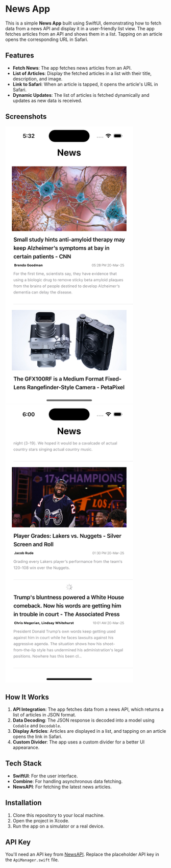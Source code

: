 # <h1>News App</h1>

This is a simple <strong>News App</strong> built using SwiftUI, demonstrating how to fetch data from a news API and display it in a user-friendly list view. The app fetches articles from an API and shows them in a list. Tapping on an article opens the corresponding URL in Safari.

## <h2>Features</h2>
<ul>
  <li><strong>Fetch News</strong>: The app fetches news articles from an API.</li>
  <li><strong>List of Articles</strong>: Display the fetched articles in a list with their title, description, and image.</li>
  <li><strong>Link to Safari</strong>: When an article is tapped, it opens the article's URL in Safari.</li>
  <li><strong>Dynamic Updates</strong>: The list of articles is fetched dynamically and updates as new data is received.</li>
</ul>

## <h2>Screenshots</h2>
<img src="Screenshot1.png" alt="Screenshot 1" width="400">
<img src="Screenshot2.png" alt="Screenshot 2" width="400">

## <h2>How It Works</h2>
<ol>
  <li><strong>API Integration</strong>: The app fetches data from a news API, which returns a list of articles in JSON format.</li>
  <li><strong>Data Decoding</strong>: The JSON response is decoded into a model using <code>Codable</code> and <code>Decodable</code>.</li>
  <li><strong>Display Articles</strong>: Articles are displayed in a list, and tapping on an article opens the link in Safari.</li>
  <li><strong>Custom Divider</strong>: The app uses a custom divider for a better UI appearance.</li>
</ol>

## <h2>Tech Stack</h2>
<ul>
  <li><strong>SwiftUI</strong>: For the user interface.</li>
  <li><strong>Combine</strong>: For handling asynchronous data fetching.</li>
  <li><strong>NewsAPI</strong>: For fetching the latest news articles.</li>
</ul>

## <h2>Installation</h2>
<ol>
  <li>Clone this repository to your local machine.</li>
  <li>Open the project in Xcode.</li>
  <li>Run the app on a simulator or a real device.</li>
</ol>

## <h2>API Key</h2>
You'll need an API key from <a href="https://newsapi.org/" target="_blank">NewsAPI</a>. Replace the placeholder API key in the <code>ApiManager.swift</code> file.
